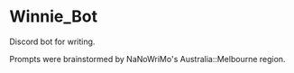 
# Winnie_Bot
Discord bot for writing.

Prompts were brainstormed by NaNoWriMo's Australia::Melbourne region.